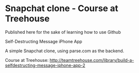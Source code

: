 Snapchat clone - Course at Treehouse
=======================

Published here for the sake of learning how to use Github

Self-Destructing Message iPhone App 

A simple Snapchat clone, using parse.com as the backend.

Course at Treehouse:
http://teamtreehouse.com/library/build-a-selfdestructing-message-iphone-app-2

